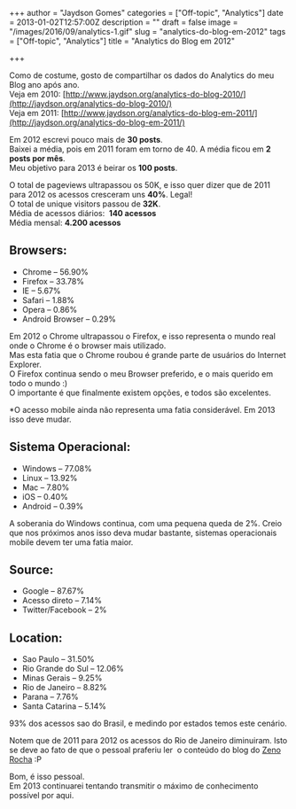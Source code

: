+++
author = "Jaydson Gomes"
categories = ["Off-topic", "Analytics"]
date = 2013-01-02T12:57:00Z
description = ""
draft = false
image = "/images/2016/09/analytics-1.gif"
slug = "analytics-do-blog-em-2012"
tags = ["Off-topic", "Analytics"]
title = "Analytics do Blog em 2012"

+++

Como de costume, gosto de compartilhar os dados do Analytics do meu Blog ano após ano.  
Veja em 2010: [http://www.jaydson.org/analytics-do-blog-2010/](http://jaydson.org/analytics-do-blog-2010/)  
Veja em 2011: [http://www.jaydson.org/analytics-do-blog-em-2011/](http://jaydson.org/analytics-do-blog-em-2011/)  

Em 2012 escrevi pouco mais de **30 posts**.  
Baixei a média, pois em 2011 foram em torno de 40. A média ficou em **2 posts por mês**.  
Meu objetivo para 2013 é beirar os **100 posts**.  

O total de pageviews ultrapassou os 50K, e isso quer dizer que de 2011 para 2012 os acessos cresceram uns **40%**. Legal!  
O total de unique visitors passou de **32K**.  
Média de acessos diários:  **140 acessos**    
Média mensal: **4.200 acessos**  

## Browsers:
- Chrome – 56.90%
- Firefox – 33.78%  
- IE – 5.67%  
- Safari – 1.88%  
- Opera – 0.86%  
- Android Browser – 0.29%  

Em 2012 o Chrome ultrapassou o Firefox, e isso representa o mundo real onde o Chrome é o browser mais utilizado.  
Mas esta fatia que o Chrome roubou é grande parte de usuários do Internet Explorer.  
O Firefox continua sendo o meu Browser preferido, e o mais querido em todo o mundo :)  
O importante é que finalmente existem opções, e todos são excelentes.  

\*O acesso mobile ainda não representa uma fatia considerável. Em 2013 isso deve mudar.  

## Sistema Operacional:
* Windows – 77.08%  
* Linux – 13.92%  
* Mac – 7.80%  
* iOS – 0.40%  
* Android – 0.39%  

A soberania do Windows continua, com uma pequena queda de 2%. Creio que nos próximos anos isso deva mudar bastante, sistemas operacionais mobile devem ter uma fatia maior.  

## Source:
* Google – 87.67%  
* Acesso direto – 7.14%  
* Twitter/Facebook – 2%  

## Location:
* Sao Paulo – 31.50%  
* Rio Grande do Sul – 12.06%  
* Minas Gerais – 9.25%  
* Rio de Janeiro – 8.82%  
* Parana – 7.76%  
* Santa Catarina – 5.14%  

93% dos acessos sao do Brasil, e medindo por estados temos este cenário.  

Notem que de 2011 para 2012 os acessos do Rio de Janeiro diminuiram. Isto se deve ao fato de que o pessoal praferiu ler  o conteúdo do blog do [Zeno Rocha](http://blog.zenorocha.com/) :P  

Bom, é isso pessoal.  
Em 2013 continuarei tentando transmitir o máximo de conhecimento possível por aqui.